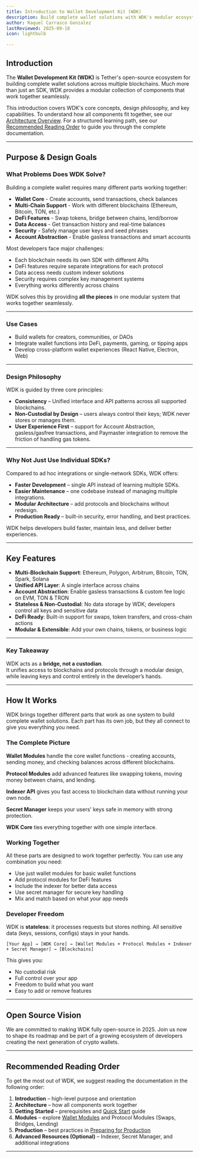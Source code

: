 ```yaml
---
title: Introduction to Wallet Development Kit (WDK)
description: Build complete wallet solutions with WDK's modular ecosystem - wallet modules, protocols, indexer, and secret manager working together seamlessly. Much more than just an SDK. 
author: Raquel Carrasco Gonzalez
lastReviewed: 2025-09-18
icon: lightbulb  

---
```


## Introduction

The **Wallet Development Kit (WDK)** is Tether's open-source ecosystem for building complete wallet solutions across multiple blockchains. Much more than just an SDK, WDK provides a modular collection of components that work together seamlessly.

This introduction covers WDK's core concepts, design philosophy, and key capabilities. To understand how all components fit together, see our [Architecture Overview](architecture.md). For a structured learning path, see our [Recommended Reading Order](#recommended-reading-order) to guide you through the complete documentation.

---

## Purpose & Design Goals

### What Problems Does WDK Solve?

Building a complete wallet requires many different parts working together:

- **Wallet Core** - Create accounts, send transactions, check balances
- **Multi-Chain Support** - Work with different blockchains (Ethereum, Bitcoin, TON, etc.)
- **DeFi Features** - Swap tokens, bridge between chains, lend/borrow
- **Data Access** - Get transaction history and real-time balances
- **Security** - Safely manage user keys and seed phrases
- **Account Abstraction** - Enable gasless transactions and smart accounts

Most developers face major challenges:

- Each blockchain needs its own SDK with different APIs
- DeFi features require separate integrations for each protocol
- Data access needs custom indexer solutions
- Security requires complex key management systems
- Everything works differently across chains

WDK solves this by providing **all the pieces** in one modular system that works together seamlessly.

---

### Use Cases

- Build wallets for creators, communities, or DAOs
- Integrate wallet functions into DeFi, payments, gaming, or tipping apps
- Develop cross-platform wallet experiences (React Native, Electron, Web)

---

### Design Philosophy
WDK is guided by three core principles:

- **Consistency** – Unified interface and API patterns across all supported blockchains.
- **Non-Custodial by Design** – users always control their keys; WDK never stores or manages them.  
- **User Experience First** – support for Account Abstraction, gasless/gasfree transactions, and Paymaster integration to remove the friction of handling gas tokens.  

---

### Why Not Just Use Individual SDKs?
Compared to ad hoc integrations or single-network SDKs, WDK offers:

- **Faster Development** – single API instead of learning multiple SDKs.  
- **Easier Maintenance** – one codebase instead of managing multiple integrations.  
- **Modular Architecture** – add protocols and blockchains without redesign.  
- **Production Ready** – built-in security, error handling, and best practices.  

WDK helps developers build faster, maintain less, and deliver better experiences.

---

## Key Features

- **Multi-Blockchain Support**: Ethereum, Polygon, Arbitrum, Bitcoin, TON, Spark, Solana
- **Unified API Layer**: A single interface across chains
- **Account Abstraction**: Enable gasless transactions & custom fee logic on EVM, TON & TRON
- **Stateless & Non-Custodial**: No data storage by WDK; developers control all keys and sensitive data
- **DeFi Ready**: Built-in support for swaps, token transfers, and cross-chain actions
- **Modular & Extensible**: Add your own chains, tokens, or business logic

---

### Key Takeaway
WDK acts as a **bridge, not a custodian**.  
It unifies access to blockchains and protocols through a modular design, while leaving keys and control entirely in the developer’s hands.  

---

## How It Works

WDK brings together different parts that work as one system to build complete wallet solutions. Each part has its own job, but they all connect to give you everything you need.

### The Complete Picture

**Wallet Modules** handle the core wallet functions - creating accounts, sending money, and checking balances across different blockchains.

**Protocol Modules** add advanced features like swapping tokens, moving money between chains, and lending.

**Indexer API** gives you fast access to blockchain data without running your own node.

**Secret Manager** keeps your users' keys safe in memory with strong protection.

**WDK Core** ties everything together with one simple interface.

### Working Together

All these parts are designed to work together perfectly. You can use any combination you need:

- Use just wallet modules for basic wallet functions
- Add protocol modules for DeFi features  
- Include the indexer for better data access
- Use secret manager for secure key handling
- Mix and match based on what your app needs

### Developer Freedom

WDK is **stateless**: it processes requests but stores nothing. All sensitive data (keys, sessions, configs) stays in your hands.

```
[Your App] → [WDK Core] → [Wallet Modules + Protocol Modules + Indexer + Secret Manager] → [Blockchains]
```

This gives you:
- No custodial risk
- Full control over your app
- Freedom to build what you want
- Easy to add or remove features

---
## Open Source Vision

We are committed to making WDK fully open-source in 2025. Join us now to shape its roadmap and be part of a growing ecosystem of developers creating the next generation of crypto wallets.

---

## Recommended Reading Order

To get the most out of WDK, we suggest reading the documentation in the following order:

1. **Introduction** – high-level purpose and orientation  
2. **Architecture** – how all components work together  
3. **Getting Started** – prerequisites and [Quick Start](../getting-started/quick-start.md) guide  
4. **Modules** – explore [Wallet Modules](../wdk-modules/overview.md) and Protocol Modules (Swaps, Bridges, Lending)  
5. **Production** – best practices in [Preparing for Production](../documentation/preparing-for-production.md)  
6. **Advanced Resources (Optional)** – Indexer, Secret Manager, and additional integrations  

---
